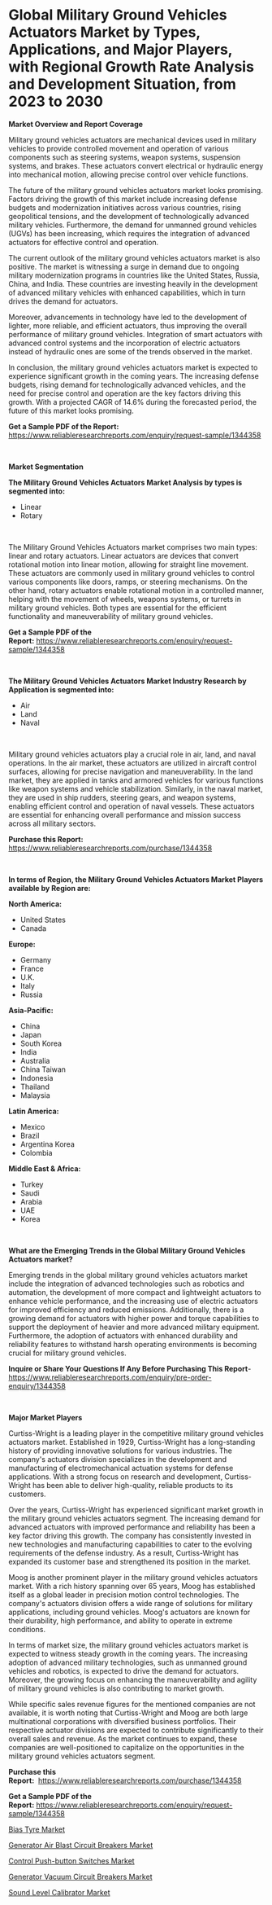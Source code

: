 <p><h1>Global Military Ground Vehicles Actuators Market by Types, Applications, and Major Players, with Regional Growth Rate Analysis and Development Situation, from 2023 to 2030</h1></p><p><strong>Market Overview and Report Coverage</strong></p>
<p><p>Military ground vehicles actuators are mechanical devices used in military vehicles to provide controlled movement and operation of various components such as steering systems, weapon systems, suspension systems, and brakes. These actuators convert electrical or hydraulic energy into mechanical motion, allowing precise control over vehicle functions.</p><p>The future of the military ground vehicles actuators market looks promising. Factors driving the growth of this market include increasing defense budgets and modernization initiatives across various countries, rising geopolitical tensions, and the development of technologically advanced military vehicles. Furthermore, the demand for unmanned ground vehicles (UGVs) has been increasing, which requires the integration of advanced actuators for effective control and operation.</p><p>The current outlook of the military ground vehicles actuators market is also positive. The market is witnessing a surge in demand due to ongoing military modernization programs in countries like the United States, Russia, China, and India. These countries are investing heavily in the development of advanced military vehicles with enhanced capabilities, which in turn drives the demand for actuators.</p><p>Moreover, advancements in technology have led to the development of lighter, more reliable, and efficient actuators, thus improving the overall performance of military ground vehicles. Integration of smart actuators with advanced control systems and the incorporation of electric actuators instead of hydraulic ones are some of the trends observed in the market.</p><p>In conclusion, the military ground vehicles actuators market is expected to experience significant growth in the coming years. The increasing defense budgets, rising demand for technologically advanced vehicles, and the need for precise control and operation are the key factors driving this growth. With a projected CAGR of 14.6% during the forecasted period, the future of this market looks promising.</p></p>
<p><strong>Get a Sample PDF of the Report:</strong> <a href="https://www.reliableresearchreports.com/enquiry/request-sample/1344358">https://www.reliableresearchreports.com/enquiry/request-sample/1344358</a></p>
<p>&nbsp;</p>
<p><strong>Market Segmentation</strong></p>
<p><strong>The Military Ground Vehicles Actuators Market Analysis by types is segmented into:</strong></p>
<p><ul><li>Linear</li><li>Rotary</li></ul></p>
<p>&nbsp;</p>
<p><p>The Military Ground Vehicles Actuators market comprises two main types: linear and rotary actuators. Linear actuators are devices that convert rotational motion into linear motion, allowing for straight line movement. These actuators are commonly used in military ground vehicles to control various components like doors, ramps, or steering mechanisms. On the other hand, rotary actuators enable rotational motion in a controlled manner, helping with the movement of wheels, weapons systems, or turrets in military ground vehicles. Both types are essential for the efficient functionality and maneuverability of military ground vehicles.</p></p>
<p><strong>Get a Sample PDF of the Report:</strong>&nbsp;<a href="https://www.reliableresearchreports.com/enquiry/request-sample/1344358">https://www.reliableresearchreports.com/enquiry/request-sample/1344358</a></p>
<p>&nbsp;</p>
<p><strong>The Military Ground Vehicles Actuators Market Industry Research by Application is segmented into:</strong></p>
<p><ul><li>Air</li><li>Land</li><li>Naval</li></ul></p>
<p>&nbsp;</p>
<p><p>Military ground vehicles actuators play a crucial role in air, land, and naval operations. In the air market, these actuators are utilized in aircraft control surfaces, allowing for precise navigation and maneuverability. In the land market, they are applied in tanks and armored vehicles for various functions like weapon systems and vehicle stabilization. Similarly, in the naval market, they are used in ship rudders, steering gears, and weapon systems, enabling efficient control and operation of naval vessels. These actuators are essential for enhancing overall performance and mission success across all military sectors.</p></p>
<p><strong>Purchase this Report:</strong>&nbsp; <a href="https://www.reliableresearchreports.com/purchase/1344358">https://www.reliableresearchreports.com/purchase/1344358</a></p>
<p>&nbsp;</p>
<p><strong>In terms of Region, the Military Ground Vehicles Actuators Market Players available by Region are:</strong></p>
<p>
    <p> <strong> North America: </strong>
        <ul>
            <li>United States</li>
            <li>Canada</li>
        </ul>
        </p> 
    <p> <strong> Europe: </strong>
        <ul>
            <li>Germany</li>
            <li>France</li>
            <li>U.K.</li>
            <li>Italy</li>
            <li>Russia</li>
        </ul>
        </p> 
    <p> <strong> Asia-Pacific: </strong>
        <ul>
            <li>China</li>
            <li>Japan</li>
            <li>South Korea</li>
            <li>India</li>
            <li>Australia</li>
            <li>China Taiwan</li>
            <li>Indonesia</li>
            <li>Thailand</li>
            <li>Malaysia</li>
        </ul>
        </p> 
    <p> <strong> Latin America: </strong>
        <ul>
            <li>Mexico</li>
            <li>Brazil</li>
            <li>Argentina Korea</li>
            <li>Colombia</li>
        </ul>
        </p> 
    <p> <strong> Middle East & Africa: </strong>
        <ul>
            <li>Turkey</li>
            <li>Saudi</li>
            <li>Arabia</li>
            <li>UAE</li>
            <li>Korea</li>
        </ul>
    </p>
    </p>
<p>&nbsp;</p>
<p><strong>What are the Emerging Trends in the Global Military Ground Vehicles Actuators market?</strong></p>
<p><p>Emerging trends in the global military ground vehicles actuators market include the integration of advanced technologies such as robotics and automation, the development of more compact and lightweight actuators to enhance vehicle performance, and the increasing use of electric actuators for improved efficiency and reduced emissions. Additionally, there is a growing demand for actuators with higher power and torque capabilities to support the deployment of heavier and more advanced military equipment. Furthermore, the adoption of actuators with enhanced durability and reliability features to withstand harsh operating environments is becoming crucial for military ground vehicles.</p></p>
<p><strong>Inquire or Share Your Questions If Any Before Purchasing This Report</strong>- <a href="https://www.reliableresearchreports.com/enquiry/pre-order-enquiry/1344358">https://www.reliableresearchreports.com/enquiry/pre-order-enquiry/1344358</a></p>
<p>&nbsp;</p>
<p><strong>Major Market Players</strong></p>
<p><p>Curtiss-Wright is a leading player in the competitive military ground vehicles actuators market. Established in 1929, Curtiss-Wright has a long-standing history of providing innovative solutions for various industries. The company's actuators division specializes in the development and manufacturing of electromechanical actuation systems for defense applications. With a strong focus on research and development, Curtiss-Wright has been able to deliver high-quality, reliable products to its customers.</p><p>Over the years, Curtiss-Wright has experienced significant market growth in the military ground vehicles actuators segment. The increasing demand for advanced actuators with improved performance and reliability has been a key factor driving this growth. The company has consistently invested in new technologies and manufacturing capabilities to cater to the evolving requirements of the defense industry. As a result, Curtiss-Wright has expanded its customer base and strengthened its position in the market.</p><p>Moog is another prominent player in the military ground vehicles actuators market. With a rich history spanning over 65 years, Moog has established itself as a global leader in precision motion control technologies. The company's actuators division offers a wide range of solutions for military applications, including ground vehicles. Moog's actuators are known for their durability, high performance, and ability to operate in extreme conditions.</p><p>In terms of market size, the military ground vehicles actuators market is expected to witness steady growth in the coming years. The increasing adoption of advanced military technologies, such as unmanned ground vehicles and robotics, is expected to drive the demand for actuators. Moreover, the growing focus on enhancing the maneuverability and agility of military ground vehicles is also contributing to market growth.</p><p>While specific sales revenue figures for the mentioned companies are not available, it is worth noting that Curtiss-Wright and Moog are both large multinational corporations with diversified business portfolios. Their respective actuator divisions are expected to contribute significantly to their overall sales and revenue. As the market continues to expand, these companies are well-positioned to capitalize on the opportunities in the military ground vehicles actuators segment.</p></p>
<p><strong>Purchase this Report:</strong>&nbsp;&nbsp;<a href="https://www.reliableresearchreports.com/purchase/1344358">https://www.reliableresearchreports.com/purchase/1344358</a></p>
<p></p>
<p><strong>Get a Sample PDF of the Report:</strong>&nbsp;<a href="https://www.reliableresearchreports.com/enquiry/request-sample/1344358">https://www.reliableresearchreports.com/enquiry/request-sample/1344358</a></p>
<p><p><a href="https://medium.com/@clydebeatty2023/bias-tyre-market-size-growth-forecast-2023-2030-47f58af870b3">Bias Tyre Market</a></p><p><a href="https://www.linkedin.com/pulse/generator-air-blast-circuit-breakers-market-size-growth-bsiie/">Generator Air Blast Circuit Breakers Market</a></p><p><a href="https://www.linkedin.com/pulse/control-push-button-switches-market-challenges-opportunities-pma3e/">Control Push-button Switches Market</a></p><p><a href="https://www.linkedin.com/pulse/generator-vacuum-circuit-breakers-market-research-report-eqvze/">Generator Vacuum Circuit Breakers Market</a></p><p><a href="https://medium.com/@elenaglover2023/sound-level-calibrator-market-size-growth-forecast-2023-2030-0047a468f856">Sound Level Calibrator Market</a></p></p>